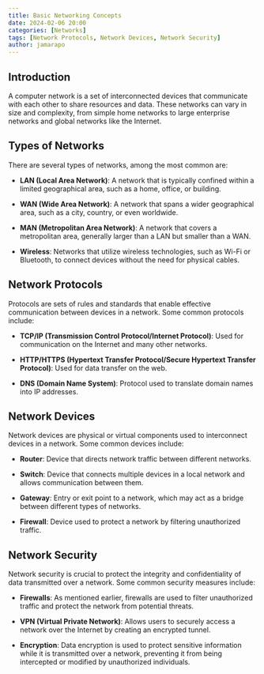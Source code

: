 ```yaml
---
title: Basic Networking Concepts
date: 2024-02-06 20:00 
categories: [Networks]
tags: [Network Protocols, Network Devices, Network Security]
author: jamarapo
---
```


## Introduction
A computer network is a set of interconnected devices that communicate with each other to share resources and data. These networks can vary in size and complexity, from simple home networks to large enterprise networks and global networks like the Internet.

## Types of Networks
There are several types of networks, among the most common are:

- **LAN (Local Area Network)**: A network that is typically confined within a limited geographical area, such as a home, office, or building.

- **WAN (Wide Area Network)**: A network that spans a wider geographical area, such as a city, country, or even worldwide.

- **MAN (Metropolitan Area Network)**: A network that covers a metropolitan area, generally larger than a LAN but smaller than a WAN.

- **Wireless**: Networks that utilize wireless technologies, such as Wi-Fi or Bluetooth, to connect devices without the need for physical cables.

## Network Protocols
Protocols are sets of rules and standards that enable effective communication between devices in a network. Some common protocols include:

- **TCP/IP (Transmission Control Protocol/Internet Protocol)**: Used for communication on the Internet and many other networks.

- **HTTP/HTTPS (Hypertext Transfer Protocol/Secure Hypertext Transfer Protocol)**: Used for data transfer on the web.

- **DNS (Domain Name System)**: Protocol used to translate domain names into IP addresses.

## Network Devices
Network devices are physical or virtual components used to interconnect devices in a network. Some common devices include:

- **Router**: Device that directs network traffic between different networks.

- **Switch**: Device that connects multiple devices in a local network and allows communication between them.

- **Gateway**: Entry or exit point to a network, which may act as a bridge between different types of networks.

- **Firewall**: Device used to protect a network by filtering unauthorized traffic.

## Network Security
Network security is crucial to protect the integrity and confidentiality of data transmitted over a network. Some common security measures include:

- **Firewalls**: As mentioned earlier, firewalls are used to filter unauthorized traffic and protect the network from potential threats.

- **VPN (Virtual Private Network)**: Allows users to securely access a network over the Internet by creating an encrypted tunnel.

- **Encryption**: Data encryption is used to protect sensitive information while it is transmitted over a network, preventing it from being intercepted or modified by unauthorized individuals.


